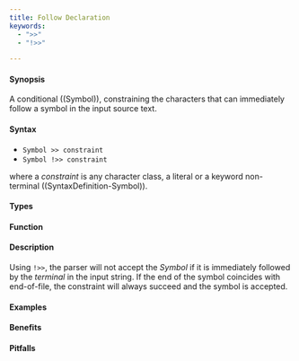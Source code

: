 ```yaml
---
title: Follow Declaration
keywords:
  - ">>"
  - "!>>"

---
```


#### Synopsis

A conditional ((Symbol)), constraining the characters that can immediately follow a symbol in the input source text.

#### Syntax

*  `Symbol >> constraint` 
*  `Symbol !>> constraint`


where a _constraint_ is any character class, a literal or a keyword non-terminal ((SyntaxDefinition-Symbol)).

#### Types

#### Function

#### Description

Using `!>>`, the parser will not accept the _Symbol_ if it is immediately followed by the _terminal_ in the input string. If the end of the symbol coincides with end-of-file, the constraint will always succeed and the symbol is accepted.

#### Examples

#### Benefits

#### Pitfalls

